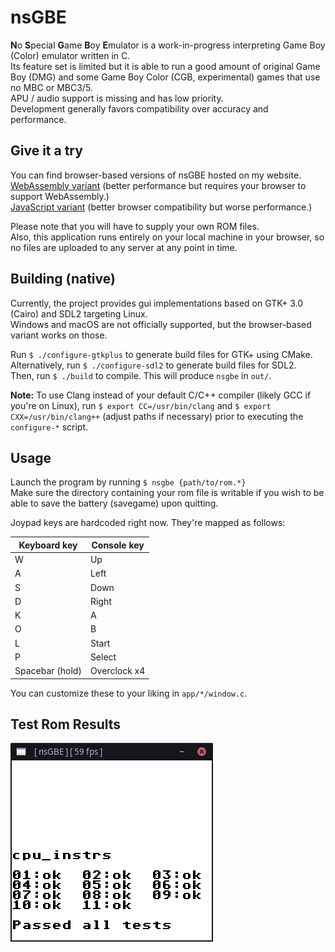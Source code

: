 # nsGBE
**N**o **S**pecial **G**ame **B**oy **E**mulator is a work-in-progress interpreting Game Boy (Color) emulator written in C.  
Its feature set is limited but it is able to run a good amount of original Game Boy (DMG) and some Game Boy Color (CGB, experimental) games that use no MBC or MBC3/5.  
APU / audio support is missing and has low priority.  
Development generally favors compatibility over accuracy and performance.

## Give it a try

You can find browser-based versions of nsGBE hosted on my website.  
[WebAssembly variant](https://noeliel.com/nsGBE/wasm/) (better performance but requires your browser to support WebAssembly.)  
[JavaScript variant](https://noeliel.com/nsGBE/js/) (better browser compatibility but worse performance.)

Please note that you will have to supply your own ROM files.  
Also, this application runs entirely on your local machine in your browser, so no files are uploaded to any server at any point in time.

## Building (native)

Currently, the project provides gui implementations based on GTK+ 3.0 (Cairo) and SDL2 targeting Linux.  
Windows and macOS are not officially supported, but the browser-based variant works on those.

Run `$ ./configure-gtkplus` to generate build files for GTK+ using CMake.  
Alternatively, run `$ ./configure-sdl2` to generate build files for SDL2.  
Then, run `$ ./build` to compile. This will produce `nsgbe` in `out/`.

**Note:** To use Clang instead of your default C/C++ compiler (likely GCC if you're on Linux), run `$ export CC=/usr/bin/clang` and `$ export CXX=/usr/bin/clang++` (adjust paths if necessary) prior to executing the `configure-*` script.

## Usage

Launch the program by running `$ nsgbe {path/to/rom.*}`  
Make sure the directory containing your rom file is writable if you wish to be able to save the battery (savegame) upon quitting.

Joypad keys are hardcoded right now. They're mapped as follows:

| Keyboard key | Console key |
| --- | --- |
| W | Up |
| A | Left |
| S | Down |
| D | Right |
| K | A |
| O | B |
| L | Start |
| P | Select |
| Spacebar (hold) | Overclock x4 |

You can customize these to your liking in `app/*/window.c`.

## Test Rom Results

![blargg's cpu instruction tests](res/cpu_instrs.png)
